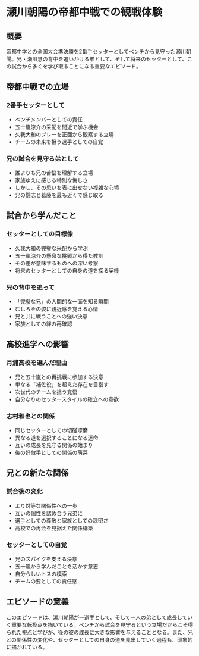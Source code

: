 # 瀬川朝陽の帝都中戦での観戦体験

## 概要
帝都中学との全国大会準決勝を2番手セッターとしてベンチから見守った瀬川朝陽。兄・瀬川慧の背中を追いかける弟として、そして将来のセッターとして、この試合から多くを学び取ることになる重要なエピソード。

## 帝都中戦での立場

### 2番手セッターとして
- ベンチメンバーとしての責任
- 五十嵐涼介の采配を間近で学ぶ機会
- 久我大和のプレーを正面から観察する立場
- チームの未来を担う選手としての自覚

### 兄の試合を見守る弟として
- 誰よりも兄の苦悩を理解する立場
- 家族ゆえに感じる特別な悔しさ
- しかし、その思いを表に出せない複雑な心境
- 兄の闘志と葛藤を最も近くで感じ取る

## 試合から学んだこと

### セッターとしての目標像
- 久我大和の完璧な采配から学ぶ
- 五十嵐涼介の懸命な挑戦から得た教訓
- その差が意味するものへの深い考察
- 将来のセッターとしての自身の道を探る契機

### 兄の背中を追って
- 「完璧な兄」の人間的な一面を知る瞬間
- むしろその姿に親近感を覚える心情
- 兄と共に戦うことへの強い決意
- 家族としての絆の再確認

## 高校進学への影響

### 月浦高校を選んだ理由
- 兄と五十嵐との再挑戦に参加する決意
- 単なる「補佐役」を超えた存在を目指す
- 次世代のチームを担う覚悟
- 自分なりのセッタースタイルの確立への意欲

### 志村和也との関係
- 同じセッターとしての切磋琢磨
- 異なる道を選択することになる運命
- 互いの成長を見守る関係の始まり
- 後の好敵手としての関係の萌芽

## 兄との新たな関係

### 試合後の変化
- より対等な関係性への一歩
- 互いの個性を認め合う兄弟に
- 選手としての尊敬と家族としての親密さ
- 高校での再会を見据えた関係構築

### セッターとしての自覚
- 兄のスパイクを支える決意
- 五十嵐から学んだことを活かす意志
- 自分らしいトスの模索
- チームの要としての責任感

## エピソードの意義
このエピソードは、瀬川朝陽が一選手として、そして一人の弟として成長していく重要な転換点を描いている。ベンチから試合を見守るという立場だからこそ得られた視点と学びが、後の彼の成長に大きな影響を与えることとなる。また、兄との関係性の変化や、セッターとしての自身の道を見出していく過程も、印象的に描かれている。